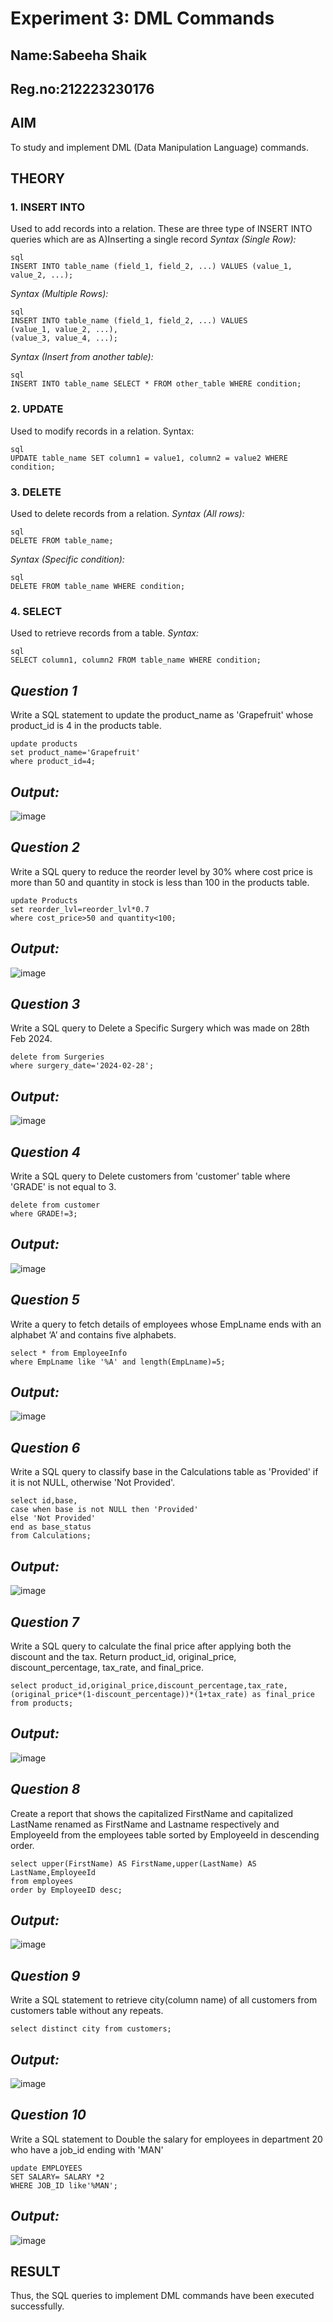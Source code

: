 # Experiment 3: DML Commands
## Name:Sabeeha Shaik
## Reg.no:212223230176
## AIM
To study and implement DML (Data Manipulation Language) commands.

## THEORY

### 1. INSERT INTO
Used to add records into a relation.
These are three type of INSERT INTO queries which are as
A)Inserting a single record
*Syntax (Single Row):*
```
sql
INSERT INTO table_name (field_1, field_2, ...) VALUES (value_1, value_2, ...);
```
*Syntax (Multiple Rows):*
```
sql
INSERT INTO table_name (field_1, field_2, ...) VALUES
(value_1, value_2, ...),
(value_3, value_4, ...);
```
*Syntax (Insert from another table):*
```
sql
INSERT INTO table_name SELECT * FROM other_table WHERE condition;
```
### 2. UPDATE
Used to modify records in a relation.
Syntax:
```
sql
UPDATE table_name SET column1 = value1, column2 = value2 WHERE condition;
```
### 3. DELETE
Used to delete records from a relation.
*Syntax (All rows):*
```
sql
DELETE FROM table_name;
```
*Syntax (Specific condition):*
```
sql
DELETE FROM table_name WHERE condition;
```
### 4. SELECT
Used to retrieve records from a table.
*Syntax:*
```
sql
SELECT column1, column2 FROM table_name WHERE condition;
```
## *Question 1*

Write a SQL statement to update the product_name as 'Grapefruit' whose product_id is 4 in the products table.
```
update products
set product_name='Grapefruit'
where product_id=4;
```
## *Output:*

![image](https://github.com/user-attachments/assets/f7cb35b7-e15c-4d6d-be26-695316a2752f)

## *Question 2*

Write a SQL query to reduce the reorder level by 30% where cost price is more than 50 and quantity in stock is less than 100 in the products table.
```
update Products
set reorder_lvl=reorder_lvl*0.7
where cost_price>50 and quantity<100;
```
## *Output:*

![image](https://github.com/user-attachments/assets/be6557eb-cca2-408a-ba08-390d6e796285)

## *Question 3*

Write a SQL query to Delete a Specific Surgery which was made on 28th Feb 2024.
```
delete from Surgeries 
where surgery_date='2024-02-28';
```
## *Output:*

![image](https://github.com/user-attachments/assets/10904988-223a-42e7-94ca-3b48b01b9c31)

## *Question 4*

Write a SQL query to Delete customers from 'customer' table where 'GRADE' is not equal to 3.
```
delete from customer
where GRADE!=3;
```
## *Output:*

![image](https://github.com/user-attachments/assets/79285c8a-2978-407d-82ba-b3c2cdb69272)

## *Question 5*

Write a query to fetch details of employees whose EmpLname ends with an alphabet ‘A’ and contains five alphabets.
```
select * from EmployeeInfo 
where EmpLname like '%A' and length(EmpLname)=5;
```
## *Output:*

![image](https://github.com/user-attachments/assets/821d1823-0fea-438e-9709-d82220eea49a)

## *Question 6*

Write a SQL query to classify base in the Calculations table as 'Provided' if it is not NULL, otherwise 'Not Provided'.
```
select id,base,
case when base is not NULL then 'Provided'
else 'Not Provided'
end as base_status
from Calculations;
```
## *Output:*

![image](https://github.com/user-attachments/assets/01350e6d-b955-4d9f-8d27-c40f32b3423e)

## *Question 7*

Write a SQL query to calculate the final price after applying both the discount and the tax. Return product_id, original_price, discount_percentage, tax_rate, and final_price.
```
select product_id,original_price,discount_percentage,tax_rate,(original_price*(1-discount_percentage))*(1+tax_rate) as final_price
from products;
```
## *Output:*

![image](https://github.com/user-attachments/assets/1fb06574-24fd-4972-b6e2-79a5a2065676)

## *Question 8*

Create a report that shows the capitalized FirstName and capitalized LastName renamed as FirstName and Lastname respectively and EmployeeId from the employees table sorted by EmployeeId in descending order.
```
select upper(FirstName) AS FirstName,upper(LastName) AS LastName,EmployeeId
from employees
order by EmployeeID desc;
```
## *Output:*

![image](https://github.com/user-attachments/assets/fdff8b34-9326-409f-9a0f-184c53772e6c)

## *Question 9*

Write a SQL statement to retrieve city(column name) of all customers from customers table without any repeats.
```
select distinct city from customers;
```
## *Output:*

![image](https://github.com/user-attachments/assets/38dc88ff-bf42-4f73-a8ca-5a1b75ae5a23)

## *Question 10*

Write a SQL statement to Double the salary for employees in department 20 who have a job_id ending with 'MAN'
```
update EMPLOYEES
SET SALARY= SALARY *2
WHERE JOB_ID like'%MAN';
```
## *Output:*

![image](https://github.com/user-attachments/assets/30c35d8d-ef7b-4012-8554-9d1fe551bc5b)

## RESULT
Thus, the SQL queries to implement DML commands have been executed successfully.
